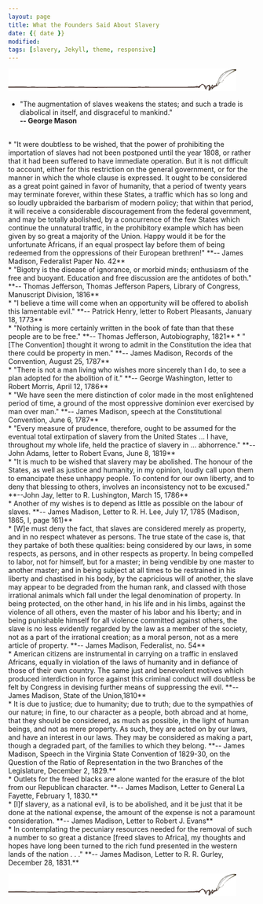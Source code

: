 ```yaml
---
layout: page
title: What the Founders Said About Slavery 
date: {{ date }}
modified:
tags: [slavery, Jekyll, theme, responsive]
---
```


![quill](../images/quill.gif "Quill Image")  

* "The augmentation of slaves weakens the states; and such a trade is diabolical in itself, and disgraceful to mankind."  
**-- George Mason**  
<br>
* "It were doubtless to be wished, that the power of prohibiting the importation of slaves had not been postponed until the year 1808, or rather that it had been suffered to have immediate operation. But it is not difficult to account, either for this restriction on the general government, or for the manner in which the whole clause is expressed. It ought to be considered as a great point gained in favor of humanity, that a period of twenty years may terminate forever, within these States, a traffic which has so long and so loudly upbraided the barbarism of modern policy; that within that period, it will receive a considerable discouragement from the federal government, and may be totally abolished, by a concurrence of the few States which continue the unnatural traffic, in the prohibitory example which has been given by so great a majority of the Union. Happy would it be for the unfortunate Africans, if an equal prospect lay before them of being redeemed from the oppressions of their European brethren!"  
**-- James Madison, Federalist Paper No. 42**  
<br>
* "Bigotry is the disease of ignorance, or morbid minds; enthusiasm of the free and buoyant. Education and free discussion are the antidotes of both."  
**-- Thomas Jefferson, Thomas Jefferson Papers, Library of Congress, Manuscript Division, 1816**  
<br>
* "I believe a time will come when an opportunity will be offered to abolish this lamentable evil."  
**-- Patrick Henry, letter to Robert Pleasants, January 18, 1773**  
<br>
* "Nothing is more certainly written in the book of fate than that these people are to be free."  
**-- Thomas Jefferson, Autobiography, 1821**  
* "[The Convention] thought it wrong to admit in the Constitution the idea that there could be property in men."  
**-- James Madison, Records of the Convention, August 25, 1787**  
<br>
* "There is not a man living who wishes more sincerely than I do, to see a plan adopted for the abolition of it."  
**-- George Washington, letter to Robert Morris, April 12, 1786**  
<br>
* "We have seen the mere distinction of color made in the most enlightened period of time, a ground of the most oppressive dominion ever exercised by man over man."  
**-- James Madison, speech at the Constitutional Convention, June 6, 1787**  
<br>
* "Every measure of prudence, therefore, ought to be assumed for the eventual total extirpation of slavery from the United States ... I have, throughout my whole life, held the practice of slavery in ... abhorrence."  
**-- John Adams, letter to Robert Evans, June 8, 1819**  
<br>
* "It is much to be wished that slavery may be abolished. The honour of the States, as well as justice and humanity, in my opinion, loudly call upon them to emancipate these unhappy people. To contend for our own liberty, and to deny that blessing to others, involves an inconsistency not to be excused."  
**--John Jay, letter to R. Lushington, March 15, 1786**  
<br>
* Another of my wishes is to depend as little as possible on the labour of slaves.  
**-- James Madison, Letter to R. H. Lee, July 17, 1785 (Madison, 1865, I, page 161)**  
<br>
* [W]e must deny the fact, that slaves are considered merely as property, and in no respect whatever as persons. The true state of the case is, that they partake of both these qualities: being considered by our laws, in some respects, as persons, and in other respects as property. In being compelled to labor, not for himself, but for a master; in being vendible by one master to another master; and in being subject at all times to be restrained in his liberty and chastised in his body, by the capricious will of another, the slave may appear to be degraded from the human rank, and classed with those irrational animals which fall under the legal denomination of property. In being protected, on the other hand, in his life and in his limbs, against the violence of all others, even the master of his labor and his liberty; and in being punishable himself for all violence committed against others, the slave is no less evidently regarded by the law as a member of the society, not as a part of the irrational creation; as a moral person, not as a mere article of property.   
**-- James Madison, Federalist, no. 54**  
<br>
* American citizens are instrumental in carrying on a traffic in enslaved Africans, equally in violation of the laws of humanity and in defiance of those of their own country. The same just and benevolent motives which produced interdiction in force against this criminal conduct will doubtless be felt by Congress in devising further means of suppressing the evil.  
**-- James Madison, State of the Union,1810**  
<br>
* It is due to justice; due to humanity; due to truth; due to the sympathies of our nature; in fine, to our character as a people, both abroad and at home, that they should be considered, as much as possible, in the light of human beings, and not as mere property. As such, they are acted on by our laws, and have an interest in our laws. They may be considered as making a part, though a degraded part, of the families to which they belong.  
**-- James Madison, Speech in the Virginia State Convention of 1829-30, on the Question of the Ratio of Representation in the two Branches of the Legislature, December 2, 1829.**  
<br>
* Outlets for the freed blacks are alone wanted for the erasure of the blot from our Republican character.  
**-- James Madison, Letter to General La Fayette, February 1, 1830.**  
<br>
* [I]f slavery, as a national evil, is to be abolished, and it be just that it be done at the national expense, the amount of the expense is not a paramount consideration.  
**-- James Madison, Letter to Robert J. Evans**
<br>
* In contemplating the pecuniary resources needed for the removal of such a number to so great a distance [freed slaves to Africa], my thoughts and hopes have long been turned to the rich fund presented in the western lands of the nation . . ."  
**-- James Madison, Letter to R. R. Gurley, December 28, 1831.**  

![quill](../images/quill.gif "Quill Image") 